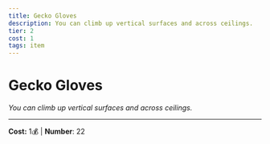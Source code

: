 ```yaml
---
title: Gecko Gloves
description: You can climb up vertical surfaces and across ceilings.
tier: 2
cost: 1
tags: item
---
```

# Gecko Gloves

_You can climb up vertical surfaces and across ceilings._

___
**Cost:** 1💰 | **Number**: 22
